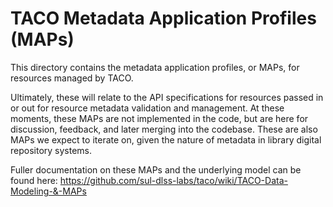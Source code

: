 # TACO Metadata Application Profiles (MAPs)

This directory contains the metadata application profiles, or MAPs, for resources managed by TACO.

Ultimately, these will relate to the API specifications for resources passed in or out for resource metadata validation and management. At these moments, these MAPs are not implemented in the code, but are here for discussion, feedback, and later merging into the codebase. These are also MAPs we expect to iterate on, given the nature of metadata in library digital repository systems.

Fuller documentation on these MAPs and the underlying model can be found here: https://github.com/sul-dlss-labs/taco/wiki/TACO-Data-Modeling-&-MAPs
